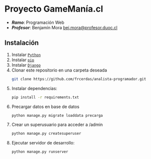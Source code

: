 # Proyecto GameManía.cl

- ***Ramo***: Programación Web
- ***Profesor***: Benjamín Mora <bej.mora@profesor.duoc.cl>

## Instalación
1. Instalar [``Python``](https://www.python.org/downloads/)
2. Instalar [``pip``](https://pip.pypa.io/en/stable/installation/)
3. Instalar [``Django``](https://www.djangoproject.com/download/)
4. Clonar este repositorio en una carpeta deseada
    ```bash
    git clone https://github.com/frcerdas/analista-programador.git
    ```
5. Instalar dependencias:
    ```bash
    pip install -r requirements.txt
    ```
6. Precargar datos en base de datos
    ```bash
    python manage.py migrate loaddata precarga
    ```
7. Crear un superusuario para acceder a /admin
    ```bash
    python manage.py createsuperuser
    ```
8. Ejecutar servidor de desarrollo:
    ```bash
    python manage.py runserver
    ```